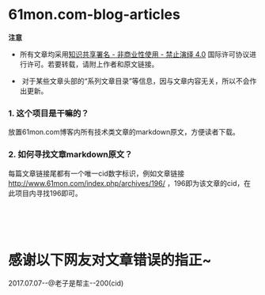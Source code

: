 # 61mon.com-blog-articles

**注意**
*  所有文章均采用[知识共享署名 - 非商业性使用 - 禁止演绎 4.0](https://creativecommons.org/licenses/by-nc-nd/4.0/deed.zh) 国际许可协议进行许可。若要转载，请附上作者和原文链接。

*  对于某些文章头部的“系列文章目录”等信息，因与文章内容无关，所以不会作出更新。

### 1. 这个项目是干嘛的？

放置61mon.com博客内所有技术类文章的markdown原文，方便读者下载。

### 2. 如何寻找文章markdown原文？

每篇文章链接尾都有一个唯一cid数字标识，例如文章链接 http://www.61mon.com/index.php/archives/196/ ，196即为该文章的cid，在此项目内寻找196即可。

<br>
<br>
<br>

# 感谢以下网友对文章错误的指正~
2017.07.07--@老子是帮主--200(cid)
